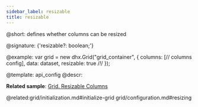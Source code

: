 ```yaml
---
sidebar_label: resizable
title: resizable
---          
```


@short: defines whether columns can be resized

@signature: {'resizable?: boolean;'}

@example: 
var grid = new dhx.Grid("grid_container", {
    columns: [// columns config],
    data: dataset,
    resizable: true /*!*/
});


@template:	api_config
@descr: 

**Related sample**: [Grid. Resizable Columns](https://snippet.dhtmlx.com/aeqzuks0)

@related:grid/initialization.md#initialize-grid
grid/configuration.md#resizing

